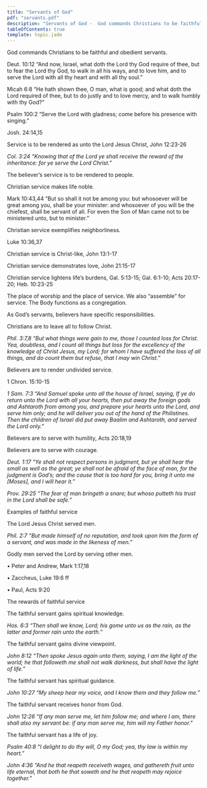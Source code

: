 ```yaml
---
title: "Servants of God"
pdf: "servants.pdf"
description: "Servants of God -  God commands Christians to be faithful and obedient servants."
tableOfContents: true
template: topic.jade
---
```


God commands Christians to be faithful and obedient servants.

Deut. 10:12 “And now, Israel, what doth the Lord thy God require of
thee, but to fear the Lord thy God, to walk in all his ways, and to love
him, and to serve the Lord with all thy heart and with all thy soul.”

Micah 6:8 “He hath shown thee, O man, what is good; and what doth the
Lord required of thee, but to do justly and to love mercy, and to walk
humbly with thy God?”

Psalm 100:2 “Serve the Lord with gladness; come before his presence with
singing.”

Josh. 24:14,15

Service is to be rendered as unto the Lord Jesus Christ, John 12:23-26

*Col. 3:24 “Knowing that of the Lord ye shall receive the reward of the
inheritance: for ye serve the Lord Christ.”*

The believer’s service is to be rendered to people.

Christian service makes life noble.

Mark 10:43,44 “But so shall it not be among you: but whosoever will be
great among you, shall be your minister: and whosoever of you will be
the chiefest, shall be servant of all. For even the Son of Man came not
to be ministered unto, but to minister.”

Christian service exemplifies neighborliness.

Luke 10:36,37

Christian service is Christ-like, John 13:1-17

Christian service demonstrates love, John 21:15-17

Christian service lightens life’s burdens, Gal. 5:13-15; Gal. 6:1-10;
Acts 20:17-20; Heb. 10:23-25

The place of worship and the place of ser­vice. We also “assemble” for
service. The Body functions as a congregation.

As God’s servants, believers have specific responsibilities.

Christians are to leave all to follow Christ.

*Phil. 3:7,8 “But what things were gain to me, those I counted loss for
Christ. Yea, doubtless, and I count all things but loss for the
excellency of the knowledge of Christ Jesus, my Lord; for whom I have
suffered the loss of all things, and do count them but refuse, that I
may win Christ.”*

Believers are to render undivided service.

1 Chron. 15:10-15

*1 Sam. 7:3 “And Samuel spoke unto all the house of Israel, saying, If
ye do return unto the Lord with all your hearts, then put away the
foreign gods and Ashtaroth from among you, and prepare your hearts unto
the Lord, and serve him only; and he will deliver you out of the hand of
the Philistines. Then the children of Israel did put away Baalim and
Ashtaroth, and served the Lord only.”*

Believers are to serve with humility, Acts 20:18,19

Believers are to serve with courage.

*Deut. 1:17 “Ye shall not respect persons in judgment, but ye shall hear
the small as well as the great; ye shall not be afraid of the face of
man, for the judgment is God’s; and the cause that is too hard for you,
bring it unto me [Moses], and I will hear it.”*

*Prov. 29:25 “The fear of man bringeth a snare; but whoso putteth his
trust in the Lord shall be safe.”*

Examples of faithful service

The Lord Jesus Christ served men.

*Phil. 2:7 “But made himself of no reputation, and took upon him the
form of a servant, and was made in the likeness of men.”*

Godly men served the Lord by serving other men.

• Peter and Andrew, Mark 1:17,18

• Zaccheus, Luke 19:6 ff

• Paul, Acts 9:20

The rewards of faithful service

The faithful servant gains spiritual knowledge.

*Hos. 6:3 “Then shall we know, Lord; his gome unto us as the rain, as
the latter and former rain unto the earth.”*

The faithful servant gains divine viewpoint.

*John 8:12 “Then spoke Jesus again unto them, saying, I am the light of
the world; he that followeth me shall not walk darkness, but shall have
the light of life.”*

The faithful servant has spiritual guidance.

*John 10:27 “My sheep hear my voice, and I know them and they follow
me.”*

The faithful servant receives honor from God.

*John 12:26 “If any man serve me, let him fol­low me; and where I am,
there shall also my servant be: if any man serve me, him will my Father
honor.”*

The faithful servant has a life of joy.

*Psalm 40:8 “I delight to do thy will, O my God; yea, thy law is within
my heart.”*

*John 4:36 “And he that reapeth receiveth wages, and gathereth fruit
unto life eternal, that both he that soweth and he that reapeth may
rejoice together.”*

